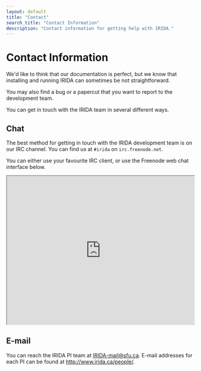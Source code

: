 ```yaml
---
layout: default
title: "Contact"
search_title: "Contact Information"
description: "Contact information for getting help with IRIDA."
---
```


Contact Information
===================

We'd like to think that our documentation is perfect, but we know that installing and running IRIDA can sometimes be not straightforward.

You may also find a bug or a papercut that you want to report to the development team.

You can get in touch with the IRIDA team in several different ways.

Chat
----

The best method for getting in touch with the IRIDA development team is on our IRC channel. You can find us at `#irida` on `irc.freenode.net`.

You can either use your favourite IRC client, or use the Freenode web chat interface below.

<iframe src="http://webchat.freenode.net?channels=%23irida&uio=MTY9dHJ1ZSYxMT0yMjY8a" width="100%" height="400"></iframe>

E-mail
------

You can reach the IRIDA PI team at <IRIDA-mail@sfu.ca>. E-mail addresses for each PI can be found at <http://www.irida.ca/people/>.
